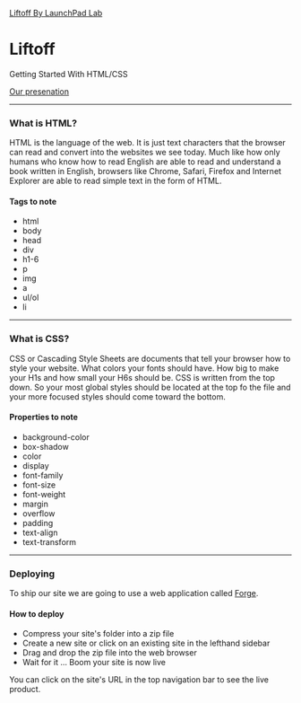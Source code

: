 [Liftoff By LaunchPad Lab](http://cl.ly/YHrd/logo.png)

# Liftoff
Getting Started With HTML/CSS

[Our presenation](https://docs.google.com/presentation/d/1Xzz3DDXGksPhcJoeZspp33pOllBlJVODwqHmFD8Lf5U/edit?usp=sharing)

---

### What is HTML?
HTML is the language of the web. It is just text characters that the browser can read and convert into the websites we see today. Much like how only humans who know how to read English are able to read and understand a book written in English, browsers like Chrome, Safari, Firefox and Internet Explorer are able to read simple text in the form of HTML.

#### Tags to note
* html
* body
* head
* div
* h1-6
* p
* img
* a
* ul/ol
* li

---

### What is CSS?
CSS or Cascading Style Sheets are documents that tell your browser how to style your website. What colors your fonts should have. How big to make your H1s and how small your H6s should be. CSS is written from the top down. So your most global styles should be located at the top fo the file and your more focused styles should come toward the bottom.

#### Properties to note
* background-color
* box-shadow
* color
* display
* font-family
* font-size
* font-weight
* margin
* overflow
* padding
* text-align
* text-transform

---

### Deploying
To ship our site we are going to use a web application called [Forge](https://www.getforge.com).

#### How to deploy
* Compress your site's folder into a zip file
* Create a new site or click on an existing site in the lefthand sidebar
* Drag and drop the zip file into the web browser
* Wait for it ... Boom your site is now live

You can click on the site's URL in the top navigation bar to see the live product.
